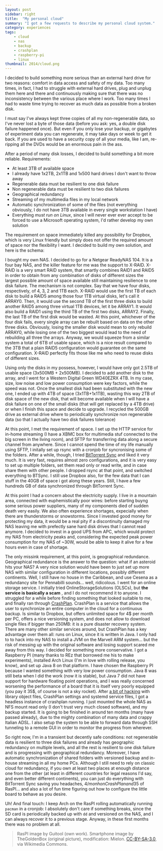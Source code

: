 ```yaml
---
layout: post
sidebar: right
title:  "My personal cloud"
summary: "I got a few requests to describe my personal cloud system."
category: experiences
tags:
    - cloud
    - nas
    - backup
    - crashplan
    - raspberry-pi
    - linux
thumbnail: 2014/cloud.png
---
```


I decided to build something more serious than an external hard drive for two reasons: comfort in data access and safety of my data. Too many times, in fact, I had to struggle with external hard drives, plug and unplug them here and there and continuously making sure that there was no inconsistency between the various place where I work. Too many times I had to waste time trying to recover as much data as possible from a broken disk.

I must say I've always kept three copies of all my non-regenerable data,  so I've never lost a byte of those data (before you ask: yes, a double disk failure happened once). But even if you only lose your backup, or gigabytes of experiment data you can regenerate, it may take days or week to get it back. If you are used to have a security copy of all your media, like I am, re-ripping all the DVDs would be an enormous pain in the ass.

After a period of many disk losses, I decided to build something a bit more reliable. Requirements:

* At least 3TB of available space
* I already have 1x2TB, 2x1TB and 1x500 hard drives I don't want to throw away
* Regenerable data must be resilient to one disk failure
* Non regenerable data must be resilient to two disk failures
* Geographical redundancy
* Streaming of my multimedia files in my local network
* Automatic synchronization of some of the files (not everything obviously, I do not have 3TB available in every single workstation I have)
* Everything *must run on Linux*, since I will never ever ever accept to be forced to use a Microsoft operating system, I'd rather develop my own solution

The requirement on space immediately killed any possibility for Dropbox, which is very Linux friendly but simply does not offer the required amount of space nor the flexibility I want. I decided to build my own solution, and here is the schema:

I bought my own NAS. I decided to go for a Netgear ReadyNAS 104. It is a four bay NAS, and the killer feature for me was the support to X-RAID. X-RAID is a very smart RAID system, that smartly combines RAID1 and RAID5 in order to obtain from any combination of disks of different sizes the largest possible amount of space available still maintaining resilience to one disk failure. The mechanism is not complex. Say that we have four disks, respectively, of 4, 3, 2 and 1TB each. X-RAID would use the first TB of each disk to build a RAID5 among those four 1TB virtual disks, let's call it ARRAY0. Then, it would use the second TB of the first three disks to build another RAID5 among three virtual 1TB devices, let it be ARRAY1. It would also build a RAID1 using the third TB of the first two disks, ARRAY2. Finally, the last TB of the first disk would be wasted. At this point, whichever of the four disk fails, every single array can be rebuilt based on data on the other three disks. Obviously, losing the smaller disk would mean to only rebuild ARRAY0, while losing one of the two biggest would lead to the need of rebuilding all three the arrays. Anyway, we would squeeze from a similar system a total of 6TB of usable space, which is a nice result compared to the 3TB that a plain RAID5 configuration would guarantee on the same configuration. X-RAID perfectly fits those like me who need to reuse disks of different sizes.

Using only the disks in my possess, however, I would have only got 2.5TB of usable space (3x500MB + 2x500MB). I decided to add another disk to the array, and I went for a Western Digital Green WD40EZRX 4TB. In my case, size, low noise and low power consumption were key factors, while the speed was not. Once the smallest disk had been substituted with the new one, I ended up with 4TB of space (3x1TB+1x1TB), wasting this way 2TB of disk space of the new disk, that will become available when I will have a disk failure on one of the small disks (that will get replaced by a 4TB drive) or when I finish this space and decide to upgrade. I recycled the 500GB drive as external drive where to periodically synchronize non regenerable data (so that I actually have two disk failures tolerance)

At this point, I met the requirement of space. I set up the HTTP service for in-home streaming (I have a XBMC box for multimedia stuf connected to the big screen in the living room), and SFTP for transferring data along a secure channel from anywhere. Since I cannot spend the time of my life manually using SFTP, I initally set up rsync with a cronjob for syncronising some of the folders. After a while, though, I tried [BitTorrent Sync](http://www.bittorrent.com/sync) and liked it very much. It is very fast, requires almost zero configurations, and it is very easy to set up multiple folders, set them read only or read write, and in case share them with other people. I dropped rsync at that point, and switched everything to BTSync. I still use Dropbox also, for the few data that I can stuff in the 40GB of space i got along these years. Still, I have a few hundreds GB of data synchronized through BitTorrent Sync.

At this point I had a concern about the electricity supply. I live in a mountain area, connected with euphemistically poor wires: before starting buyng some serious power suppliers, many of my components died of sudden death very easily. We also often experience shortages, expecially when there are thunderstorms or snowstorms. Since I invested good money for protecting my data, it would be a real pity if a discontinuity damaged my NAS leaving me with prefectly sane hard disk drives that I cannot read anymore. I decided to invest in a good UPS from APC, which would protect my NAS from electricity peaks and, considering the expected peak power consumption for my NAS of ~30W, would be able to keep it alive for a few hours even in case of shortage.

The only missink requirement, at this point, is geographical redundance. Geographical redundance is the answer to the question: what if an asteroid hits your NAS? A very nice solution would have been to just set up more NAS with similar configuration in different locations, possibly different continents. Well, I still have no house in the Caribbean, and use Cesena as a redundancy site for Pennabilli sounds... well, ridicolous. I went for an online storage service. I initially tried OnlineStorageSolutions (OLSCs), but
**the service is basically a scam**
, and I do not recommend it to anyone. I struggled for a while before finding something that looked suitable to me, and finally ran through [CrashPlan](http://www.code42.com/crashplan/). CrashPlan is a service that allows the user to synchronize an entire computer in the cloud for a continuous backup. Is similar to Dropbox, but offers unlimited space for 4$ per month per PC, offers a nice versioning system, and does not allow to download single files if bigger than 250MB: it is a pure disaster recovery system. There are many other similar services around, but CrashPlan has a key advantage over them all: runs on Linux, since it is written in Java. I only had to to hack into my NAS to install a JVM on the Marvell ARM system... but the risk of messing up with the original software and losing support scared me away from this way. I decided for something more conservative. I got a Raspberry PI (many thanks to REz that borrowed me his to make experiments), installed Arch Linux (I'm in love with rolling release, you know), and set up Java 8 on that platform. I have chosen the Raspberry PI because I wanted something with very low power consumption. Java 8 was still beta when I did the work (now it is stable), but Java 7 did not have support for hardware floating point operations, and I was really concerned worsening the performance of a board that it is itself very poorly equipped (you pay it 35$, of course is not a sky rocket). After [a bit of hacking](http://archlinuxarm.org/forum/viewtopic.php?f=31&t=5120) with library object files, CrashPlan settings and systemd service files, I got a headless instance of crashplan running. I just mounted the whole NAS as NFS mount read only (I don't trust very much closed software), and my backup started. It is going to be finished in around ten months (many have passed already), due to the mighty combination of many data and crappy Italian ADSL. I also setup the system to be able to forward data through SSH tunneling to a remote GUI in order to monitor the progress from wherever.

So right now, I'm in a transient but decently safe conditions: not regenerable data is resilient to three disk failures and already has geographic redundancy on multiple levels, and all the rest is resilient to one disk failure and is progressing with geographical redundancy. Moreover, I have automatic synchronization of shared folders with versioned backup and in-house streaming in all my home PCs. Although I still need to rely on classic cloud for redundancy, if you own at least two places at enough distance one from the other (at least in different countries for legal reasons I'd say, and even better different continents), you can just do everything with BitTorrent Sync saving you headaches, 4$/monh on CrashPlan and 35$ of RasPI... and also a lot of fun time figuring out how to configure the little board to behave as you desire.

Uh! And final touch: I keep Arch on the RasPI rolling automatically running ``pacman`` in a cronjob: I absolutely don't care if something breaks, since the SD card is periodically backed up with ``dd`` and versioned on the NAS, and I can always recover it to a previous stage. Anyway, in these first months there was no problem at all.

> RasPI image by Guitool (own work). Smartphone image by TheGoldenBox (original picture), modification: Mielon. [CC-BY-SA-3.0](http://creativecommons.org/licenses/by-sa/3.0), via Wikimedia Commons.
